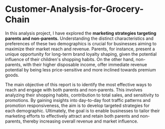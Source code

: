 # Customer-Analysis-for-Grocery-Chain

In this analysis project, I have explored the **marketing strategies targeting parents and non-parents.** Understanding the distinct characteristics and preferences of these two demographics is crucial for businesses aiming to maximize their market reach and revenue. Parents, for instance, present a unique opportunity for long-term brand loyalty shaping, given the potential influence of their children's shopping habits. On the other hand, non-parents, with their higher disposable income, offer immediate revenue potential by being less price-sensitive and more inclined towards premium goods.

The main objective of this report is to identify the most effective ways to reach and engage with both parents and non-parents. This involves analyzing their shopping habits, contribution to total sales, and sensitivity to promotions. By gaining insights into day-to-day foot traffic patterns and promotion responsiveness, the aim is to develop targeted strategies for each demographic. Ultimately, the goal is to enable businesses to tailor their marketing efforts to effectively attract and retain both parents and non-parents, thereby increasing overall revenue and market influence.
